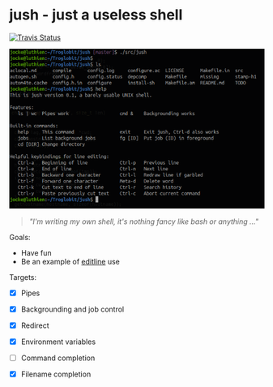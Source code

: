 jush - just a useless shell
===========================
[![Travis Status][]][Travis]

![The jush shell](jush.png)
> _"I'm writing my own shell, it's nothing fancy like bash or anything ..."_

Goals:
- Have fun
- Be an example of [editline][] use

Targets:
- [X] Pipes
- [X] Backgrounding and job control
- [X] Redirect
- [X] Environment variables
- [ ] Command completion
- [X] Filename completion


[Travis]:        https://travis-ci.com/troglobit/jush
[Travis Status]: https://travis-ci.com/troglobit/jush.png?branch=master
[editline]:      https://github.com/troglobit/editline
